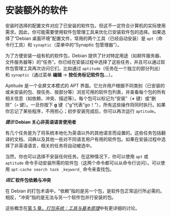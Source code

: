# 安装额外的软件

安装时选择的配置文件对应了已安装的软件包，但这不一定符合计算机的实际使用需求。因此，你可能需要使用软件包管理工具来优化已安装软件包的选择。如果选择了“Debian 桌面环境”配置文件，常用的两个工具（已经自动安装）是 `apt`（命令行工具）和 `synaptic`（菜单中的“Synaptic 包管理器”）。

为了方便安装一组有机的软件包，Debian 提供了针对特定用途（如邮件服务器、文件服务器等）的“任务”。你已经在安装过程中选择了这些任务，并且可以通过软件包管理工具再次访问它们，比如通过 `aptitude`（任务在一个独立的部分列出）和 `synaptic`（通过菜单 **编辑** → **按任务标记软件包...**）。

Aptitude 是一个全屏文本模式的 APT 界面。它允许用户根据不同类别（已安装的或未安装的包、按任务、按部分等）浏览可用的软件包列表，并查看每个包的所有相关信息（如依赖、冲突、描述等）。每个包可以标记为“安装”（**+** 键）或“删除”（**\-** 键）。一旦你按下 **g** 键（“g”代表“go！”），所有这些操作将同时执行。如果你忘记了某些程序，不用担心；初步安装完成后，你可以再次运行 `aptitude`。

**_提示_ Debian 关心非英语语言使用者**

有几个任务是为了将系统本地化为英语以外的其他语言而设置的。这些任务包括翻译的文档、词典以及其他一些对不同语言用户有用的软件包。如果在安装过程中选择了非英语语言，相关的任务将自动被选中。

当然，你也可以选择不安装任何任务。在这种情况下，你可以使用 `apt` 或 `aptitude` 命令手动安装所需的软件包（这两个命令都可以从命令行访问）。可以使用 `apt-cache search task _keyword_` 命令来查找包。

**_词汇_ 软件包依赖与冲突**

在 Debian 的打包术语中，“依赖”指的是另一个包，是软件包正常运行所必需的。相反，“冲突”指的是无法与另一个软件包并行安装的包。

这些概念在[第 5 章，_打包系统：工具与基本原理_](https://www.debian.org/doc/manuals/debian-handbook/sect.after-first-boot.en.htmlpackaging-system.en.html)中有更详细的讨论。